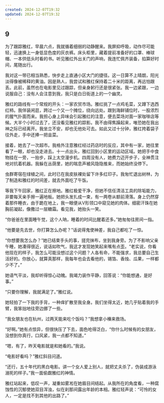 ```yaml
---
created: 2024-12-07T19:32
updated: 2024-12-07T19:32
---
```

   

## 9

为了跟踪雅红，早晨六点，我就循着细弱的动静醒来。我屏抑呼吸，动作尽可能轻，迅速换上一身低显色度的灰衣裤。床头柜里，藏着提前准备好的口罩、棒球帽、一本供低头时看的书。听见雅红外出关门的声响，我连忙佩齐装备，掐算好时间，尾随出行。

我对这一带已相当熟悉，快步走上直通小区大门的捷径。这一日算不上晴朗，阳光淡得像被稀释的黄油。因是熟人，我尝试和雅红保持着二十米的距离，再远怕跟丢。此前，虽然也在电影里见过跟踪，但亲身躬行还是很紧张。我一边紧跟，一边说服自己：没有人会注意到我，我只是白日街道上的一个幽灵。

雅红的路线有一个常规的开头：一家农贸市场。雅红挑了一点鸡毛菜，又蹲下选西红柿。我佯装闲逛，跨过一个又一个摊位，绕向远处。跟到海鲜铺位时，一股浓烈的腥气扑面而来。我担心身上异味会引起雅红的注意，便去菜场对面一家咖啡店等候。大半个小时过去了，还没看见雅红的踪影。我不由得焦躁起来，唯恐她在我出神之际已经离开。我坐立不安，却也无他处可去。如此又过十分钟，雅红挎着袋子往外走，手中还捧一把韭菜。

接着，她去了一次超市。我格外注意雅红经过药店时的反应，其中有一家，她往里看了一眼，却也没走进去。十一点出头，雅红回到小区里的运动区域。她把手中食物挂在一旁，一抬步，踩上太空漫步机。四周没有人，她费力迈开步子，全神贯注地对抗着机器。我躲在丛荫里，她的喘息声被风隐隐推来，而她始终没停下。

虫群寄宿在绿植之间，此时已在我皮肤裸处留下许多红印子。我匆忙退出树林，为了制造和雅红的时间差，就去外面吃了午饭。

等我下午回家，雅红正在擦地。雅红极爱干净，但她不信任清洁工具的除垢能力，非要每天亲手擦一遍地板。她把头发扎成一束，有一两卷从额前滑落。身上仍然穿着那件睡衣，由于跪在地上，我一眼便从V形领口中窥见她的肉体。细密汗珠在她胸前凝起，像撒过一层糖霜。看见我，她抬头一笑。

“你爸爸在里面睡午觉，这个人呐，睡着的时间比醒着还多。”她匆匆往房间一指。

“他要是先去世，你打算怎么办呢？”话说得鬼使神差，我自己都吃了一惊。

“你想要我怎么办？”她已结束手头的事，搓完抹布，坐到我身旁。为了不影响父亲午睡，她凑得很近，说话如吹气，我这才发现她笑起来嘴有点歪。“老实说，你看他现在的样子，我怎么可能没想过这个问题？人各有命，不能强求，我总要自己生活好的。你放心，就算真那样，我每年也会去看他的，锡箔、香烛、瓜果，一样都少不了。”

她语气平淡，我却听得惊心动魄。我竭力装作平静，回答说：“你能想通，是好事。”

“只要你理解，我就满足了。”雅红说。

她轻拍了一下我的手背，一种痒扩散至我全身。我们坐得太近，她几乎贴着我的手臂，我笨拙地往旁边挪了一些。

“我女朋友也在杭州，过两天能来吃个饭吗？”我想拿小榛来救场。

“好啊。”她有点惊异，但很快压了下去，面色呛得泛白，“你什么时候有的女朋友，没想到你真行，口风紧，我一点都不知道。”

“嗯，有了，昨天电影就是和她看的。”我说。

“电影好看吗？”雅红斜目问道。

“还行，五十年代的黑白电影。讲一个女人爱上别人，就把丈夫杀了，伪装成游泳溺死的样子。”我一面偷觑雅红的神情。

雅红站起来，低叹一声，凝重如雾凇在她眉目间结起。从我所在的角度看，一种腐蚀性的沉郁使她双目浑浊，似在刹那间露出年龄的本相。雅红轻声说：“可怜的女人，一定是找不到其他的出路了。”